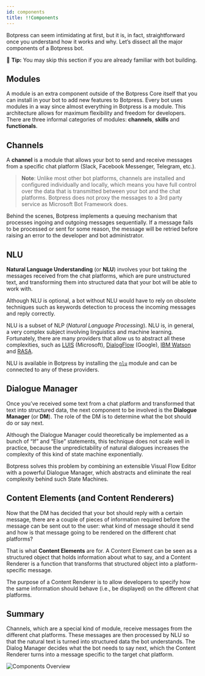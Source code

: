 ```yaml
---
id: components
title: !!Components
---
```


Botpress can seem intimidating at first, but it is, in fact, straightforward once you understand how it works and why. Let’s dissect all the major components of a Botpress bot.

🌟 **Tip:** You may skip this section if you are already familiar with bot building.

## Modules <a class="toc" id="modules" href="#modules"></a>

A module is an extra component outside of the Botpress Core itself that you can install in your bot to add new features to Botpress. Every bot uses modules in a way since almost everything in Botpress is a module. This architecture allows for maximum flexibility and freedom for developers. There are three informal categories of modules: **channels**, **skills** and **functionals**.

## Channels <a class="toc" id="channels" href="#channels"></a>

A **channel** is a module that allows your bot to send and receive messages from a specific chat platform (Slack, Facebook Messenger, Telegram, etc.).

> **Note**: Unlike most other bot platforms, channels are installed and configured individually and locally, which means you have full control over the data that is transmitted between your bot and the chat platforms. Botpress does not proxy the messages to a 3rd party service as Microsoft Bot Framework does.

Behind the scenes, Botpress implements a queuing mechanism that processes ingoing and outgoing messages sequentially. If a message fails to be processed or sent for some reason, the message will be retried before raising an error to the developer and bot administrator.

## NLU <a class="toc" id="nlu" href="#nlu"></a>

**Natural Language Understanding** (or **NLU**) involves your bot taking the messages received from the chat platforms, which are pure unstructured text, and transforming them into structured data that your bot will be able to work with.

Although NLU is optional, a bot without NLU would have to rely on obsolete techniques such as keywords detection to process the incoming messages and reply correctly.

NLU is a subset of NLP (_Natural Language Processing_). NLU is, in general, a very complex subject involving linguistics and machine learning. Fortunately, there are many providers that allow us to abstract all these complexities, such as [LUIS](https://www.luis.ai) (Microsoft), [DialogFlow](https://dialogflow.com/) (Google), [IBM Watson](https://www.ibm.com/watson/services/natural-language-understanding/) and [RASA](https://github.com/RasaHQ/rasa_nlu).

NLU is available in Botpress by installing the [`nlu`](https://github.com/botpress/botpress/tree/master/modules/nlu) module and can be connected to any of these providers.

## Dialogue Manager <a class="toc" id="dialogue" href="#dialogue"></a>

Once you’ve received some text from a chat platform and transformed that text into structured data, the next component to be involved is the **Dialogue Manager** (or **DM**). The role of the DM is to determine what the bot should do or say next.

Although the Dialogue Manager could theoretically be implemented as a bunch of “If” and “Else” statements, this technique does not scale well in practice, because the unpredictability of natural dialogues increases the complexity of this kind of state machine exponentially.

Botpress solves this problem by combining an extensible Visual Flow Editor with a powerful Dialogue Manager, which abstracts and eliminate the real complexity behind such State Machines.

## Content Elements (and Content Renderers) <a class="toc" id="content" href="#content"></a>

Now that the DM has decided that your bot should reply with a certain message, there are a couple of pieces of information required before the message can be sent out to the user: what kind of message should it send and how is that message going to be rendered on the different chat platforms?

That is what **Content Elements** are for. A Content Element can be seen as a structured object that holds information about what to say, and a Content Renderer is a function that transforms that structured object into a platform-specific message.

The purpose of a Content Renderer is to allow developers to specify how the same information should behave (i.e., be displayed) on the different chat platforms.

## Summary

Channels, which are a special kind of module, receive messages from the different chat platforms. These messages are then processed by NLU so that the natural text is turned into structured data the bot understands. The Dialog Manager decides what the bot needs to say next, which the Content Renderer turns into a message specific to the target chat platform.

![Components Overview][components]

[components]: {{site.baseurl}}/images/components.png
